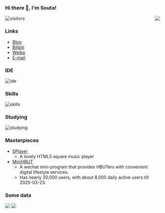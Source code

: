 ### Hi there 👋, I'm Souta!

<img src="https://github-readme-stats.mrdulin.vercel.app/api?username=CatSouta&count_private=true&show_icons=true&hide_border=true&icon_color=F5B83D&title_color=F5B83D" align="right" />

![visitors](https://visitor-badge.laobi.icu/badge?page_id=CatSouta.visitor-badge)

### Links

- [Blog](https://souta.cc)
- [Bilibili](https://space.bilibili.com/20302686)
- [Weibo](https://weibo.com/u/7047992638)
- [E-mail](mailto:im@souta.cc)

### IDE

![ide](https://skillicons.dev/icons?i=vscode,idea&theme=light)

### Skills

![skills](https://skillicons.dev/icons?i=html,js,ts,css,scss,vue,nuxt,php,go,docker,git,webpack,vite,linux,debian&theme=light)

### Studying

![studying](https://skillicons.dev/icons?i=react,nextjs,electron,java&theme=light)

### Masterpieces

- [SPlayer](https://github.com/CatSouta/splayer-js)
  - A lovely HTML5 square music player
- [MiniHBUT](https://github.com/HBUTLife)
  - A wechat mini-program that provides HBUTers with convenient digital lifestyle services.
  - Has nearly 30,000 users, with about 8,000 daily active users till 2025-03-23.

### Some data

<p>
  <img src="https://api.githubtrends.io/user/svg/CatSouta/langs?time_range=one_year&include_private=True&theme=classic" />
  <img src="https://api.githubtrends.io/user/svg/CatSouta/repos?time_range=one_year&include_private=true&theme=classic" />
</p>
